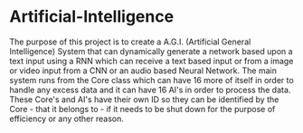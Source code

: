 # Artificial-Intelligence

The purpose of this project is to create a A.G.I. (Artificial General Intelligence) System that can dynamically generate a network based upon a text input using a RNN which can receive a text based input or from a image or video input from a CNN or an audio based Neural Network.
The main system runs from the Core class which can have 16 more of itself in order to handle any excess data and it can have 16 AI's in order to process the data. These Core's and AI's have their own ID so they can be identified by the Core - that it belongs to - if it needs to be shut down for the purpose of efficiency or any other reason.
